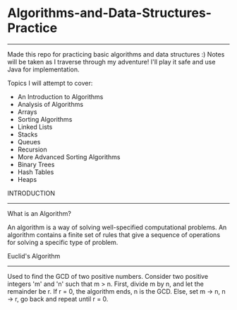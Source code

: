 # Algorithms-and-Data-Structures-Practice

******************************************************************************************************************************************



Made this repo for practicing basic algorithms and data structures :)
Notes will be taken as I traverse through my adventure! 
I'll play it safe and use Java for implementation. 

Topics I will attempt to cover:
- An Introduction to Algorithms
- Analysis of Algorithms 
- Arrays 
- Sorting Algorithms 
- Linked Lists 
- Stacks
- Queues 
- Recursion 
- More Advanced Sorting Algorithms 
- Binary Trees 
- Hash Tables 
- Heaps 











INTRODUCTION
*************



What is an Algorithm?

An algorithm is a way of solving well-specified computational problems. An algorithm contains a finite set of  rules that give a sequence of operations for solving a specific type of problem. 

Euclid's Algorithm 
******************
Used to find the GCD of two positive numbers. Consider two positive integers 'm' and 'n' such that m > n. First, divide m by n, and let the remainder be r. If r = 0, the algorithm ends, n is the GCD. Else, set m -> n, n -> r, go back and repeat until r = 0. 
